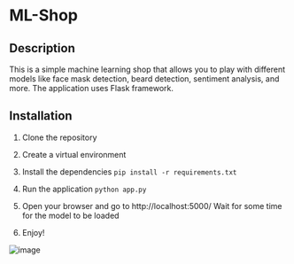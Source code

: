# ML-Shop

## Description
This is a simple machine learning shop that allows you to play with different models like face mask detection, beard detection, sentiment analysis, and more. The application uses Flask framework.

## Installation
1. Clone the repository
2. Create a virtual environment
3. Install the dependencies
```pip install -r requirements.txt```

4. Run the application
```python app.py```

5. Open your browser and go to http://localhost:5000/
Wait for some time for the model to be loaded

6. Enjoy!

![image](https://github.com/Pranshu1902/ML-Shop/assets/70687348/a0cf3230-ff17-4e6f-b2b7-3eb61c1eb6d7)
